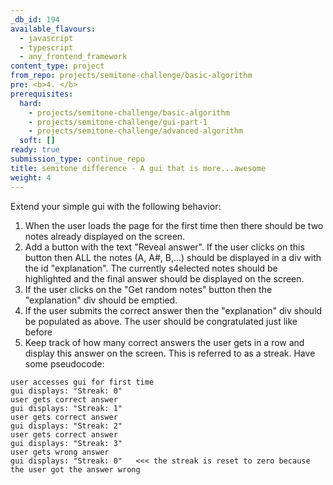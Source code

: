 ```yaml
---
_db_id: 194
available_flavours:
  - javascript
  - typescript
  - any_frontend_framework
content_type: project
from_repo: projects/semitone-challenge/basic-algorithm
pre: <b>4. </b>
prerequisites:
  hard:
    - projects/semitone-challenge/basic-algorithm
    - projects/semitone-challenge/gui-part-1
    - projects/semitone-challenge/advanced-algorithm
  soft: []
ready: true
submission_type: continue_repo
title: semitone difference - A gui that is more...awesome
weight: 4
---
```


Extend your simple gui with the following behavior:

1. When the user loads the page for the first time then there should be two notes already displayed on the screen.
2. Add a button with the text "Reveal answer". If the user clicks on this button then ALL the notes (A, A#, B,...) should be displayed in a div with the id "explanation". The currently s4elected notes should be highlighted and the final answer should be displayed on the screen.
3. If the user clicks on the "Get random notes" button then the "explanation" div should be emptied.
4. If the user submits the correct answer then the "explanation" div should be populated as above. The user should be congratulated just like before
5. Keep track of how many correct answers the user gets in a row and display this answer on the screen. This is referred to as a streak. Have some pseudocode:

```
user accesses gui for first time
gui displays: "Streak: 0"
user gets correct answer
gui displays: "Streak: 1"
user gets correct answer
gui displays: "Streak: 2"
user gets correct answer
gui displays: "Streak: 3"
user gets wrong answer
gui displays: "Streak: 0"   <<< the streak is reset to zero because the user got the answer wrong
```
